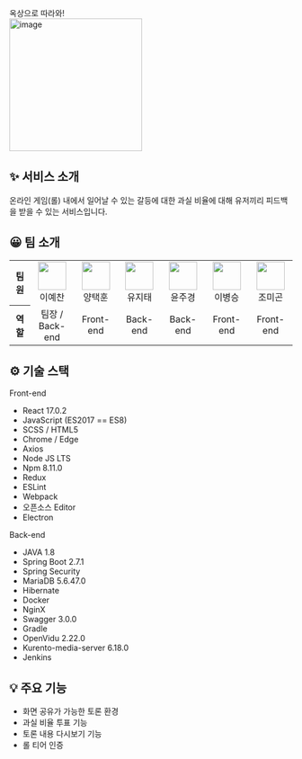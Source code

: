 옥상으로 따라와! <br/>
<img width="236" alt="image" src="https://user-images.githubusercontent.com/79758079/183015812-0e90d37f-355d-4a37-a12c-4949ffa0fdeb.png"/>

## ✨ 서비스 소개
온라인 게임(롤) 내에서 일어날 수 있는 갈등에 대한 과실 비율에 대해 유저끼리 피드백을 받을 수 있는 서비스입니다.


## 😀 팀 소개

<table>
  <tr>
    <th>팀원</th>
    <td><center><img src="https://user-images.githubusercontent.com/79758079/183022961-5cbce207-6c00-432f-925e-edf2f67b3294.png" width="50"><br/>이예찬</center></td>
    <td><center><img src="https://user-images.githubusercontent.com/79758079/183021854-b1289d1d-b78a-4492-9b21-cfc291c61eee.png" width="50"><br/>양택훈</center></td>
    <td><center><img src="https://user-images.githubusercontent.com/79758079/183023332-3e023ffa-600e-4b77-acd2-da564ab83d3e.png" width="50"><br/>유지태</center></td>
    <td><center><img src="https://user-images.githubusercontent.com/79758079/183021259-3e97bb1c-f46b-4759-b497-74c8f198a983.png" width="50"><br/>윤주경</center></td>
    <td><center><img src="https://user-images.githubusercontent.com/79758079/183022829-db3fa6a9-6b4e-4b2b-96a1-d1820b1de530.png" width="50"><br/>이병승</center></td>
    <td><center><img src="https://user-images.githubusercontent.com/79758079/183022427-162a8de7-852c-4b23-bb24-5316a954f391.png" width="50"><br/>조미곤</center></td>
  </tr>
  <tr>
    <th>역할</th>
    <td><center>팀장 /<br/> Back-end</center></td>
    <td><center>Front-end</center></td>
    <td><center>Back-end</center></td>
    <td><center>Back-end</center></td>
    <td><center>Front-end</center></td>
    <td><center>Front-end</center></td>
  </tr>
</table>

## ⚙️ 기술 스택

Front-end
- React 17.0.2
- JavaScript (ES2017 == ES8)
- SCSS / HTML5
- Chrome / Edge
- Axios
- Node JS LTS
- Npm 8.11.0
- Redux
- ESLint
- Webpack
- 오픈소스 Editor
- Electron

Back-end
- JAVA 1.8
- Spring Boot 2.7.1
- Spring Security
- MariaDB 5.6.47.0
- Hibernate
- Docker
- NginX
- Swagger 3.0.0
- Gradle
- OpenVidu 2.22.0
- Kurento-media-server 6.18.0
- Jenkins

## 💡 주요 기능
- 화면 공유가 가능한 토론 환경
- 과실 비율 투표 기능
- 토론 내용 다시보기 기능
- 롤 티어 인증
